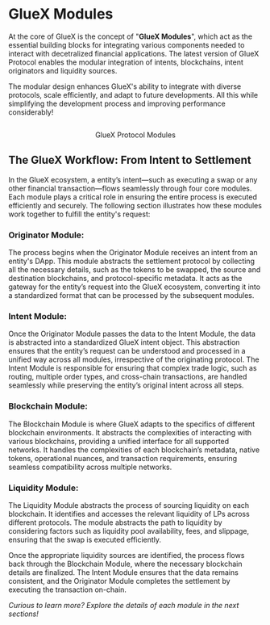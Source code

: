 # GlueX Modules

At the core of GlueX is the concept of "**GlueX Modules**", which act as the essential building blocks for integrating
various components needed to interact with decetralized financial applications. The latest version of GlueX Protocol
enables the modular integration of intents, blockchains, intent originators and liquidity sources.

The modular design enhances GlueX's ability to integrate with diverse protocols, scale efficiently, and adapt to future
developments. All this while simplifying the development process and improving performance considerably!

<figure>
    <img src="../../.gitbook/assets/Screenshot from 2024-11-18 10-06-45.png" alt="" />
    <figcaption>
        <p align="center">
            GlueX Protocol Modules
        </p>
    </figcaption>
</figure>

## The GlueX Workflow: From Intent to Settlement

In the GlueX ecosystem, a entity’s intent—such as executing a swap or any other financial transaction—flows seamlessly
through four core modules. Each module plays a critical role in ensuring the entire process is executed efficiently and
securely. The following section illustrates how these modules work together to fulfill the entity's request:

### Originator Module:

The process begins when the Originator Module receives an intent from an entity's DApp. This module abstracts the
settlement protocol by collecting all the necessary details, such as the tokens to be swapped, the source and
destination blockchains, and protocol-specific metadata. It acts as the gateway for the entity’s request into the GlueX
ecosystem, converting it into a standardized format that can be processed by the subsequent modules.

### Intent Module:

Once the Originator Module passes the data to the Intent Module, the data is abstracted into a standardized GlueX intent
object. This abstraction ensures that the entity’s request can be understood and processed in a unified way across all
modules, irrespective of the originating protocol. The Intent Module is responsible for ensuring that complex trade
logic, such as routing, multiple order types, and cross-chain transactions, are handled seamlessly while preserving the
entity’s original intent across all steps.

### Blockchain Module:

The Blockchain Module is where GlueX adapts to the specifics of different blockchain environments. It abstracts the
complexities of interacting with various blockchains, providing a unified interface for all supported networks. It
handles the complexities of each blockchain’s metadata, native tokens, operational nuances, and transaction
requirements, ensuring seamless compatibility across multiple networks.

### Liquidity Module:

The Liquidity Module abstracts the process of sourcing liquidity on each blockchain. It identifies and accesses the
relevant liquidity of LPs across different protocols. The module abstracts the path to liquidity by considering factors
such as liquidity pool availability, fees, and slippage, ensuring that the swap is executed efficiently.

Once the appropriate liquidity sources are identified, the process flows back through the Blockchain Module, where the
necessary blockchain details are finalized. The Intent Module ensures that the data remains consistent, and the
Originator Module completes the settlement by executing the transaction on-chain.

_Curious to learn more? Explore the details of each module in the next sections!_
